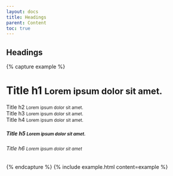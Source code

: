 ```yaml
---
layout: docs
title: Headings
parent: Content
toc: true
---
```


## Headings
{% capture example %}
<h1>Title h1 <small>Lorem ipsum dolor sit amet.</small></h1>
<div class="heading-02">Title h2 <small>Lorem ipsum dolor sit amet.</small></div>
<div class="heading-03">Title h3 <small>Lorem ipsum dolor sit amet.</small></div>
<div class="heading-04">Title h4 <small>Lorem ipsum dolor sit amet.</small></div>
<h5>Title h5 <small>Lorem ipsum dolor sit amet.</small></h5>
<h6>Title h6 <small>Lorem ipsum dolor sit amet</small></h6>
{% endcapture %}
{% include example.html content=example %}